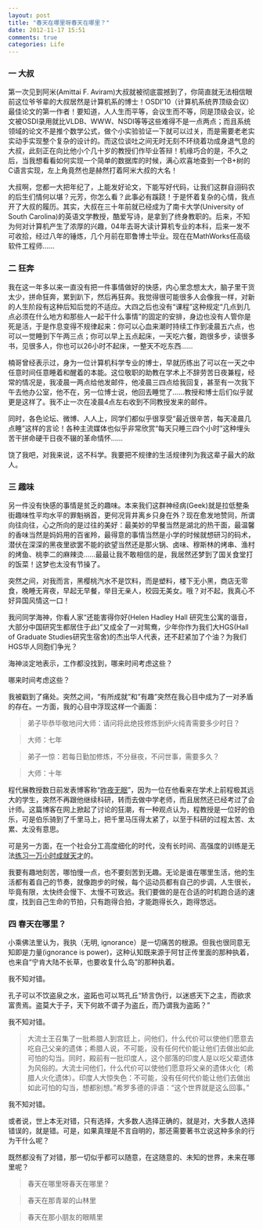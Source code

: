 ```yaml
---
layout: post
title: "春天在哪里呀春天在哪里？"
date: 2012-11-17 15:51
comments: true
categories: Life 
---
```


### 一 大叔

第一次见到阿米(Amittai F. Aviram)大叔就被彻底震撼到了，你简直就无法相信眼前这位爷爷辈的大叔居然是计算机系的博士！OSDI'10（计算机系统界顶级会议）最佳论文的第一作者！要知道，人人生而平等，会议生而不等，同是顶级会议，论文被OSDI录用就比VLDB、WWW、NSDI等等这些难得不是一点两点；而且系统领域的论文不是推个数学公式，做个小实验验证一下就可以过关，而是需要老老实实动手实现整个复杂的设计的。而这位谈吐之间无时无刻不环绕着功成身退气息的大叔，此刻正在向比他小个几十岁的教授们作毕业答辩！机缘巧合的是，不久之后，当我想看看如何实现一个简单的数据库的时候，满心欢喜地查到一个B+树的C语言实现，左上角竟然也是赫然打着阿米大叔的大名！

大叔啊，您都一大把年纪了，上能发好论文，下能写好代码，让我们这群自诩码农的后生们情何以堪？元芳，你怎么看？此事必有蹊跷！于是怀着复杂的心情，我点开了大叔的履历。其实，大叔在三十年前就已经成为了南卡大学(University of South Carolina)的英语文学教授，酷爱写诗，是拿到了终身教职的。后来，不知为何对计算机产生了浓厚的兴趣，04年去哥大读计算机专业的本科，后来一发不可收拾，经过八年的锤炼，几个月前在耶鲁博士毕业。现在在MathWorks任高级软件工程师……

<!--more-->

### 二 狂奔

我在这一年多以来一直没有把一件事情做好的快感，内心里念想太大，脑子里干货太少，拼命狂奔，累到趴下，然后再狂奔。我觉得很可能很多人会像我一样，对新的人生阶段有这种后知后觉的不适应。大四之后也没有“课程”这种规定“几点到几点必须在什么地方和那些人一起干什么事情”的固定的安排，身边也没有人管你是死是活，于是作息变得不规律起来：你可以心血来潮时持续工作到凌晨五六点，也可以一觉睡到下午两三点；你可以早上五点起床，一天吃六餐，跑很多步，读很多书，见很多人，你也可以26小时不起床，一整天不吃东西……

楠哥曾经表示过，身为一位计算机科学专业的博士，早就历练出了可以在一天之中任意时间任意睡着和醒着的本能。这位敬职的助教在学术上不辞劳苦日夜兼程，经常的情况是，我凌晨一两点给他发邮件，他凌晨三四点给我回复，甚至有一次我下午去他办公室，他不在，另一位博士说，他回去睡觉了……教授和博士后们似乎就更是这样了。我不止一次在凌晨4点左右收到不同教授发来的邮件。

同时，各色论坛、微博、人人上，同学们都似乎很享受“最近很辛苦，每天凌晨几点睡”这样的言论！各种主流媒体也似乎非常欣赏“每天只睡三四个小时”这种埋头苦干拼命硬干日夜不辍的革命情怀……

饶了我吧，对我来说，这不科学。我要把不规律的生活规律列为我这辈子最大的敌人。

### 三 趣味

另一件没有快感的事情是贫乏的趣味。本来我们这群神经病(Geek)就是拉低整条街趣味性平均水平的罪魁祸首，更何况背井离乡只身在外？现在愈发地赞同，所谓向往向往，心之所向的是过往的美好：最美妙的早餐当然是湖北的热干面，最温馨的香味当然是妈妈用的百雀羚，最得意的事情当然是小学的时候就想研习的码术，潜伏在深深的黑夜里欲罢不能的欲望当然还是那火锅、卤味、穆斯林的烤串、渔村的烤鱼、桃李二的麻辣烫……最最让我不敢相信的是，我居然还梦到了国关食堂打的饭菜！这梦也太没有节操了。

突然之间，对我而言，黑樱桃汽水不是饮料，而是塑料，楼下无小黑，商店无零食，晚睡无宵夜，早起无早餐，举目无亲人，校园无美女。哦？对不起，我真心不好异国风情这一口！

我问同学海神，你看人家“还能害得你好(Helen Hadley Hall 研究生公寓的谐音，大部分中国研究生都居住于此)”又成全了一对鸳鸯，少年你作为我们大HGS(Hall of Graduate Studies研究生宿舍)的杰出华人代表，还不赶紧加了个油？为我们HGS华人同胞们争光？

海神淡定地表示，工作都没找到，哪来时间考虑这些？

哪来时间考虑这些？

我被戳到了痛处。突然之间，“有所成就”和”有趣”突然在我心目中成为了一对矛盾的存在。一方面，我的心目中浮现这样一个画面：

> 弟子毕恭毕敬地问大师：请问将此绝技修炼到炉火纯青需要多少时日？

> 大师：七年

> 弟子一惊：若每日勤加修炼，不分昼夜，不问世事，需要多久？

> 大师：十年

程代展教授数日前发表博客称“[昨夜无眠](http://blog.sciencenet.cn/blog-660333-632151.html)”，因为一位在他看来在学术上前程极其远大的学生，突然不再跟他继续科研，转而去做中学老师，而且居然还已经考过了会计师。这篇博客在网上掀起了讨论的狂潮，有一种观点认为，程教授是一位好的伯乐，可是伯乐骑到了千里马上，把千里马压得太紧了，以至于科研的过程太苦、太累、太没有意思。

可是另一方面，在一个社会分工高度细化的时代，没有长时间、高强度的训练是无法[练习一万小时成就天才](http://www.geekonomics10000.com/519)的。

我要有趣地刻苦，哪怕慢一点，也不要刻苦到无趣。无论是谁在哪里生活，他的生活都有着自己的节奏，就像跑步的时候，每个运动员都有自己的步调，人生很长，毕竟有限，太快终会慢下、太慢不可致远。我们要做的是在合适的时机跑合适的速度，找到自己生命的节拍，只有跑得合拍，才能跑得长久，跑得悠远。

### 四 春天在哪里？

小乘佛法里认为，我执（无明, ignorance）是一切痛苦的根源。但我也很同意无知即是力量(ignorance is power)，这种认知既来源于阿甘正传里面的那种执着，也来自“宁肯大陆不长草，也要收复什么岛”的那种执着。

我不知对错。

孔子可以不饮盗泉之水，盗跖也可以骂孔丘“矫言伪行，以迷惑天下之主，而欲求富贵焉。盗莫大于子，天下何故不谓子为盗丘，而乃谓我为盗跖？”

我不知对错。

> 大流士王召集了一批希腊人到宫廷上，问他们，什么代价可以使他们愿意去吃自己父亲的遗体；希腊人说，不可能，没有任何代价能让他们去做出如此可怕的勾当。同时，殿前有一批印度人，这个部落的印度人是以吃父辈遗体为风俗的。大流士问他们，什么代价可以使他们愿意将父亲的遗体火化（希腊人火化遗体）。印度人大惊失色：不可能，没有任何代价能让他们去做出如此可怕的勾当，想都别想。”希罗多德的评语：“这个世界就是这么回事。”

我不知对错。

或者说，世上本无对错，只有选择，大多数人选择正确的，就是对，大多数人选择错误的，就是错。可是，如果真理是不言自明的，那还需要著书立说这种多余的行为干什么呢？

既然都没有了对错，那一切似乎都可以随意，在这随意的、未知的世界，未来在哪里呢？


> 春天在哪里呀春天在哪里？

> 春天在那青翠的山林里

> 春天在那小朋友的眼睛里
